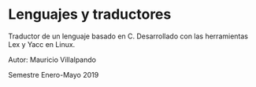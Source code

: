 <h1>Lenguajes y traductores</h1>
<p>Traductor de un lenguaje basado en C. Desarrollado con las herramientas Lex y Yacc en Linux.</p>
<p>Autor: Mauricio Villalpando</p>
<p>Semestre Enero-Mayo 2019</p>
